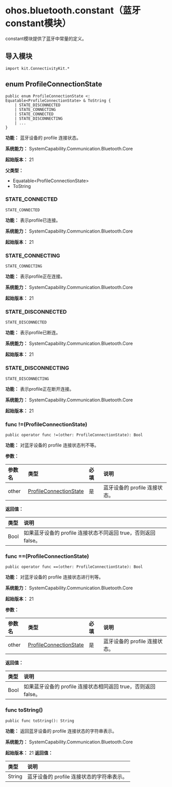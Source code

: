 # ohos.bluetooth.constant（蓝牙constant模块）

constant模块提供了蓝牙中常量的定义。

## 导入模块

```cangjie
import kit.ConnectivityKit.*
```

## enum ProfileConnectionState

```cangjie
public enum ProfileConnectionState <: Equatable<ProfileConnectionState> & ToString {
    | STATE_DISCONNECTED
    | STATE_CONNECTING
    | STATE_CONNECTED
    | STATE_DISCONNECTING
    | ...
}
```

**功能：** 蓝牙设备的 profile 连接状态。

**系统能力：** SystemCapability.Communication.Bluetooth.Core

**起始版本：** 21

**父类型：**

- Equatable\<ProfileConnectionState>
- ToString

### STATE_CONNECTED

```cangjie
STATE_CONNECTED
```

**功能：** 表示profile已连接。

**系统能力：** SystemCapability.Communication.Bluetooth.Core

**起始版本：** 21

### STATE_CONNECTING

```cangjie
STATE_CONNECTING
```

**功能：** 表示profile正在连接。

**系统能力：** SystemCapability.Communication.Bluetooth.Core

**起始版本：** 21

### STATE_DISCONNECTED

```cangjie
STATE_DISCONNECTED
```

**功能：** 表示profile已断连。

**系统能力：** SystemCapability.Communication.Bluetooth.Core

**起始版本：** 21

### STATE_DISCONNECTING

```cangjie
STATE_DISCONNECTING
```

**功能：** 表示profile正在断开连接。

**系统能力：** SystemCapability.Communication.Bluetooth.Core

**起始版本：** 21

### func !=(ProfileConnectionState)

```cangjie
public operator func !=(other: ProfileConnectionState): Bool 
```

**功能：** 对蓝牙设备的 profile 连接状态判不等。

**参数：**

|参数名|类型|必填|说明|
|:---|:---|:---|:---|
|other|[ProfileConnectionState](#enum-profileconnectionstate)|是|蓝牙设备的 profile 连接状态。|

**返回值：**

|类型|说明|
|:----|:----|
|Bool|如果蓝牙设备的 profile 连接状态不同返回 true，否则返回 false。|

### func ==(ProfileConnectionState)

```cangjie
public operator func ==(other: ProfileConnectionState): Bool 
```

**功能：** 对蓝牙设备的 profile 连接状态进行判等。

**系统能力：** SystemCapability.Communication.Bluetooth.Core

**起始版本：** 21

**参数：**

|参数名|类型|必填|说明|
|:---|:---|:---|:---|
|other|[ProfileConnectionState](#enum-profileconnectionstate)|是|蓝牙设备的 profile 连接状态。|

**返回值：**

|类型|说明|
|:----|:----|
|Bool|如果蓝牙设备的 profile 连接状态相同返回 true，否则返回 false。|

### func toString()

```cangjie
public func toString(): String 
```

**功能：** 返回蓝牙设备的 profile 连接状态的字符串表示。

**系统能力：** SystemCapability.Communication.Bluetooth.Core

**起始版本：** 21
**返回值：**

|类型|说明|
|:----|:----|
|String|蓝牙设备的 profile 连接状态的字符串表示。|
